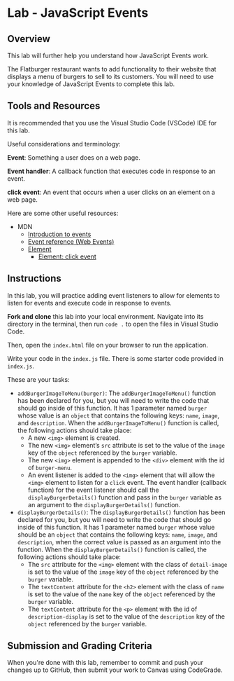 # Lab - JavaScript Events

## Overview

This lab will further help you understand how JavaScript Events work.

The Flatburger restaurant wants to add functionality to their website that displays a menu of burgers to sell to its customers. You will need to use your knowledge of JavaScript Events to complete this lab.

## Tools and Resources

It is recommended that you use the Visual Studio Code (VSCode) IDE for this lab.

Useful considerations and terminology:

**Event**: Something a user does on a web page.

**Event handler**: A callback function that executes code in response to an event.

**click event**: An event that occurs when a user clicks on an element on a web page.

Here are some other useful resources:

- MDN
  - [Introduction to events](https://developer.mozilla.org/en-US/docs/Learn/JavaScript/Building_blocks/Events)
  - [Event reference (Web Events)](https://developer.mozilla.org/en-US/docs/Web/Events)
  - [Element](https://developer.mozilla.org/en-US/docs/Web/API/Element)
    - [Element: click event](https://developer.mozilla.org/en-US/docs/Web/API/Element/click_event)

## Instructions

In this lab, you will practice adding event listeners to allow for elements to listen for events and execute code in response to events.

**Fork and clone** this lab into your local environment. Navigate into its
directory in the terminal, then run `code .` to open the files in Visual Studio
Code.

Then, open the `index.html` file on your browser to run the application.

Write your code in the `index.js` file. There is some starter code provided in `index.js`.

These are your tasks:

- `addBurgerImageToMenu(burger)`: The `addBurgerImageToMenu()` function has been declared for you, but you will need to write the code that should go inside of this function. It has 1 parameter named `burger` whose value is an `object` that contains the following keys: `name`, `image`, and `description`. When the `addBurgerImageToMenu()` function is called, the following actions should take place:
  - A new `<img>` element is created.
  - The new `<img>` element’s `src` attribute is set to the value of the `image` key of the `object` referenced by the `burger` variable.
  - The new `<img>` element is appended to the `<div>` element with the id of `burger-menu`.
  - An event listener is added to the `<img>` element that will allow the `<img>` element to listen for a `click` event. The event handler (callback function) for the event listener should call the `displayBurgerDetails()` function and pass in the `burger` variable as an argument to the `displayBurgerDetails()` function.
- `displayBurgerDetails()`: The `displayBurgerDetails()` function has been declared for you, but you will need to write the code that should go inside of this function. It has 1 parameter named `burger` whose value should be an `object` that contains the following keys: `name`, `image`, and `description`, when the correct value is passed as an argument into the function. When the `displayBurgerDetails()` function is called, the following actions should take place:
  - The `src` attribute for the `<img>` element with the class of `detail-image` is set to the value of the `image` key of the `object` referenced by the `burger` variable.
  - The `textContent` attribute for the `<h2>` element with the class of `name` is set to the value of the `name` key of the `object` referenced by the `burger` variable.
  - The `textContent` attribute for the `<p>` element with the id of `description-display` is set to the value of the `description` key of the `object` referenced by the `burger` variable.

## Submission and Grading Criteria

When you're done with this lab, remember to commit and push your changes up to GitHub, then
submit your work to Canvas using CodeGrade.